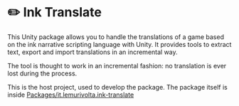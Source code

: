 # :pencil2: Ink Translate

This Unity package allows you to handle the translations of a game based on the ink narrative scripting language with Unity. It provides tools to extract text, export and import translations in an incremental way.

The tool is thought to work in an incremental fashion: no translation is ever lost during the process.

This is the host project, used to develop the package. The package itself is inside [Packages/it.lemurivolta.ink-translate](Packages/it.lemurivolta.ink-translate#readme)